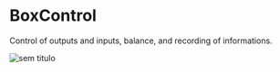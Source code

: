 # BoxControl
Control of outputs and inputs, balance, and recording of informations.

![sem titulo](https://user-images.githubusercontent.com/26169803/28200320-c79a5aba-6841-11e7-9227-e7932dfacdda.png)
